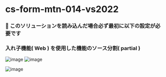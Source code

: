 # cs-form-mtn-014-vs2022

### 🔴 このソリューションを読み込んだ場合必ず最初に以下の設定が必要です

### 入れ子機能( Web ) を使用した機能のソース分割( partial )

![image](https://github.com/winofsql/cs-form-mtn-013-vs2022/assets/1501327/35c1436b-e278-4930-bef2-d473b02af62b)
![image](https://github.com/winofsql/cs-form-mtn-013-vs2022/assets/1501327/33dddcd2-a592-42b2-aacb-500caded1089)

![image](https://github.com/winofsql/cs-form-mtn-014-vs2022/assets/1501327/29570a53-0298-46d0-a4f9-2301da2e61e9)
